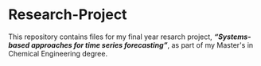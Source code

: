 # Research-Project

This repository contains files for my final year resarch project, _**“Systems-based approaches for time series forecasting”**_, as part of my Master's in Chemical Engineering degree.
